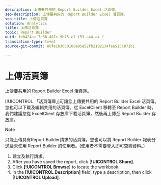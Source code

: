 ```yaml
---
description: 上傳要共用的 Report Builder Excel 活頁簿。
seo-description: 上傳要共用的 Report Builder Excel 活頁簿。
seo-title: 上傳活頁簿
solution: Analytics
title: 上傳活頁簿
topic: Report Builder
uuid: fe0424ae-7c68-407c-9b75-e7 f53 a44 a4 f
translation-type: tm+mt
source-git-commit: 86fe1b3650100a05e52fb2102134fee515c871b1

---
```



# 上傳活頁簿

上傳要共用的 Report Builder Excel 活頁簿。

[!UICONTROL 「活頁簿庫」]可讓您上傳要共用的 Report Builder Excel 活頁簿。您也可以下載及編輯共用的活頁簿。從 ExcelClient 移轉至 Report Builder 時，我們建議您從 ExcelClient 存放庫下載活頁簿，然後再上傳至 Report Builder 存放庫。

>[!NOTE]
>
>只能上傳具有Report Builder請求的活頁簿。您也可以將 Report Builder 報表分送給未使用 Report Builder 的使用者。(使用者不需要登入即可查閱資料。)

1. 建立及執行請求。
1. After you have saved the report, click **[!UICONTROL Share]**.
1. Click **[!UICONTROL Browse]** to locate the workbook.
1. In the **[!UICONTROL Description]** field, type a description, then click **[!UICONTROL Upload]**.
